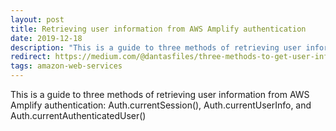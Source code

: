 ```yaml
---
layout: post
title: Retrieving user information from AWS Amplify authentication
date: 2019-12-18
description: "This is a guide to three methods of retrieving user information from AWS Amplify authentication: Auth.currentSession(), Auth.currentUserInfo, and Auth.currentAuthenticatedUser()"
redirect: https://medium.com/@dantasfiles/three-methods-to-get-user-information-in-aws-amplify-authentication-e4e39e658c33
tags: amazon-web-services
---
```


This is a guide to three methods of retrieving user information from AWS Amplify authentication: Auth.currentSession(), Auth.currentUserInfo, and Auth.currentAuthenticatedUser()

